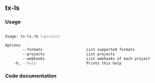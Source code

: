 ## tx-ls

### Usage

```bash

Usage: tx-ls.rb [options]

Options
        --formats                    List supported formats
        --projects                   List projects
        --webhooks                   List webhooks of each project
    -h, --help                       Prints this help

```

### Code documentation

